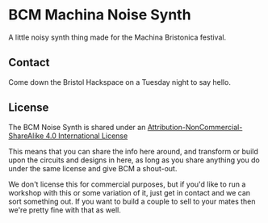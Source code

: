 # BCM Machina Noise Synth

A little noisy synth thing made for the Machina Bristonica festival.

## Contact

Come down the Bristol Hackspace on a Tuesday night to say hello.

## License

The BCM Noise Synth is shared under an [Attribution-NonCommercial-ShareAlike 4.0 International License](https://creativecommons.org/licenses/by-nc-sa/4.0/)

This means that you can share the info here around, and transform or build upon the circuits and designs in here, as long as you share anything you do under the same license and give BCM a shout-out.

We don't license this for commercial purposes, but if you'd like to run a workshop with this or some variation of it, just get in contact and we can sort something out.
If you want to build a couple to sell to your mates then we're pretty fine with that as well.
